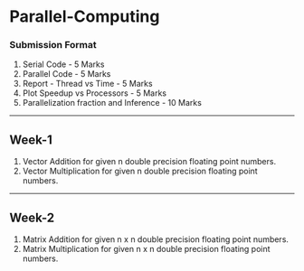 # Parallel-Computing

### Submission Format
1. Serial Code - 5 Marks
2. Parallel Code - 5 Marks
3. Report - Thread vs Time - 5 Marks
4. Plot Speedup vs Processors - 5 Marks
5. Parallelization fraction and Inference - 10 Marks

---

## Week-1
1. Vector Addition for given n double precision floating point numbers.
2. Vector Multiplication for given n double precision floating point numbers.

---
## Week-2
1. Matrix Addition for given n x n double precision floating point numbers.
2. Matrix Multiplication for given n x n double precision floating point numbers.
